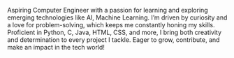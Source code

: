 Aspiring Computer Engineer with a passion for learning and exploring emerging technologies like AI, Machine Learning. 
I’m driven by curiosity and a love for problem-solving, which keeps me constantly honing my skills. 
Proficient in Python, C, Java, HTML, CSS, and more, 
I bring both creativity and determination to every project I tackle.
Eager to grow, contribute, and make an impact in the tech world!
